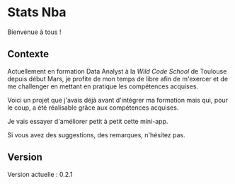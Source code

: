 # Stats Nba

Bienvenue à tous !

## Contexte 

Actuellement en formation Data Analyst à la _Wild Code School_ de Toulouse depuis début Mars, je profite de mon temps de libre afin de m'exercer et de me challenger en mettant en pratique les compétences acquises.

Voici un projet que j'avais déjà avant d'intégrer ma formation mais qui, pour le coup, a été réalisable grâce aux compétences 
acquises. 

Je vais essayer d'améliorer petit à petit cette mini-app. 

Si vous avez des suggestions, des remarques, n'hésitez pas.

## Version

Version actuelle : 0.2.1
